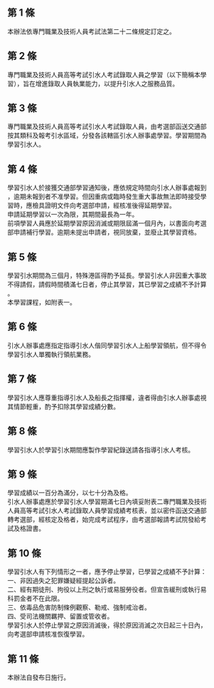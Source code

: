 第 1 條
-------
本辦法依專門職業及技術人員考試法第二十二條規定訂定之。

第 2 條
-------
專門職業及技術人員高等考試引水人考試錄取人員之學習（以下簡稱本學  
習），旨在增進錄取人員執業能力，以提升引水人之服務品質。

第 3 條
-------
專門職業及技術人員高等考試引水人考試錄取人員，由考選部函送交通部  
按其類科及報考引水區域，分發各該轄區引水人辦事處學習。學習期間為  
學習引水人。

第 4 條
-------
學習引水人於接獲交通部學習通知後，應依規定時間向引水人辦事處報到  
，逾期未報到者不准學習。但因重病或臨時發生重大事故無法即時接受學  
習時，應檢具證明文件向考選部申請，經核准後得延期學習。  
申請延期學習以一次為限，其期間最長為一年。  
前項學習人員應於延期學習原因消滅或期限屆滿一個月內，以書面向考選  
部申請補行學習。逾期未提出申請者，視同放棄，並廢止其學習資格。

第 5 條
-------
學習引水期間為三個月，特殊港區得酌予延長。學習引水人非因重大事故  
不得請假，請假時間積滿七日者，停止其學習，其已學習之成績不予計算  
。  
本學習課程，如附表一。

第 6 條
-------
引水人辦事處應指定指導引水人偕同學習引水人上船學習領航，但不得令  
學習引水人單獨執行領航業務。

第 7 條
-------
學習引水人應尊重指導引水人及船長之指揮權，違者得由引水人辦事處視  
其情節輕重，酌予扣除其學習成績分數。

第 8 條
-------
學習引水人於學習引水期間應製作學習紀錄送請各指導引水人考核。

第 9 條
-------
學習成績以一百分為滿分，以七十分為及格。  
引水人辦事處應於學習引水人學習期滿七日內填妥附表二專門職業及技術  
人員高等考試引水人考試錄取人員學習成績考核表，並以密件函送交通部  
轉考選部，經核定及格者，始完成考試程序，由考選部報請考試院發給考  
試及格證書。

第 10 條
--------
學習引水人有下列情形之一者，應予停止學習，已學習之成績不予計算：  
一、非因過失之犯罪嫌疑經提起公訴者。  
二、經有期徒刑、拘役以上刑之執行或易服勞役者。但宣告緩刑或執行易  
    科罰金者不在此限。  
三、依毒品危害防制條例觀察、勒戒、強制戒治者。  
四、受司法機關羈押、留置或管收者。  
學習引水人於停止學習之原因消滅後，得於原因消滅之次日起三十日內，  
向考選部申請核准恢復學習。

第 11 條
--------
本辦法自發布日施行。

